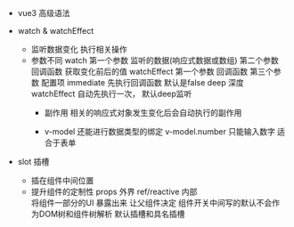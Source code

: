 - vue3 高级语法

- watch & watchEffect
  - 监听数据变化 执行相关操作
  - 参数不同 
    watch 第一个参数 监听的数据(响应式数据或数组)
      第二个参数 回调函数 获取变化前后的值
    watchEffect  第一个参数 回调函数
      第三个参数 配置项 immediate 先执行回调函数 默认是false
      deep 深度
      watchEffect 自动先执行一次， 默认deep监听
    - 副作用 相关的响应式对象发生变化后会自动执行的副作用


    - v-model 还能进行数据类型的绑定
      v-model.number  只能输入数字 适合于表单


- slot 插槽
  - 插在组件中间位置
  - 提升组件的定制性
   props 外界  ref/reactive 内部    
   将组件一部分的UI 暴露出来 让父组件决定
   组件开关中间写的默认不会作为DOM树和组件树解析
   默认插槽和具名插槽